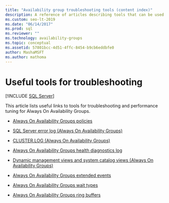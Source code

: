 ```yaml
---
title: "Availability group troubleshooting tools (content index)"
description: A reference of articles describing tools that can be used to monitor and troubleshoot issues with availability groups.
ms.custom: seo-lt-2019
ms.date: "06/14/2017"
ms.prod: sql
ms.reviewer: ""
ms.technology: availability-groups
ms.topic: conceptual
ms.assetid: 57801bcc-4d51-4ffc-8454-b9cb6eddbfe0
author: MashaMSFT
ms.author: mathoma
---
```

# Useful tools for troubleshooting
[!INCLUDE [SQL Server](../../../includes/applies-to-version/sqlserver.md)]
    
 This article lists useful links to tools for troubleshooting and performance tuning for Always On Availability Groups.  
  
  - [Always On Availability Groups policies](always-on-policies.md)  
  
  - [SQL Server error log &#40;Always On Availability Groups&#41;](sql-server-error-log-always-on-availability-groups.md)  
  
  - [CLUSTER.LOG &#40;Always On Availability Groups&#41;](cluster-log-always-on-availability-groups.md)  
  
  - [Always On Availability Groups health diagnostics log](always-on-health-diagnostics-log.md)  
  
  - [Dynamic management views and system catalog views &#40;Always On Availability Groups&#41;](dynamic-management-views-and-system-catalog-views-always-on-availability-groups.md)  
  
  - [Always On Availability Groups extended events](always-on-extended-events.md)  
  
  - [Always On Availability Groups wait types](always-on-wait-types.md)  
  
  - [Always On Availability Groups ring buffers](always-on-ring-buffers.md)  
  
  
